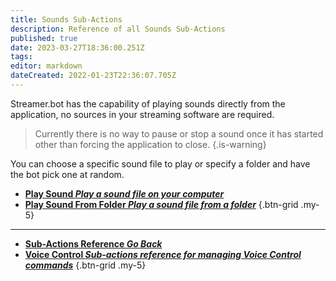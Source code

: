 ```yaml
---
title: Sounds Sub-Actions
description: Reference of all Sounds Sub-Actions
published: true
date: 2023-03-27T18:36:00.251Z
tags: 
editor: markdown
dateCreated: 2022-01-23T22:36:07.705Z
---
```


Streamer.bot has the capability of playing sounds directly from the application, no sources in your streaming software are required.

> Currently there is no way to pause or stop a sound once it has started other than forcing the application to close.
{.is-warning}

You can choose a specific sound file to play or specify a folder and have the bot pick one at random.

* [<i class="mdi mdi-volume-high primary--text"></i>**Play Sound *Play a sound file on your computer***](/Sub-Actions/Sounds/Play-Sound)
* [<i class="mdi mdi-volume-high primary--text"></i>**Play Sound From Folder *Play a sound file from a folder***](/Sub-Actions/Sounds/Play-Sounds-From-Folder)
{.btn-grid .my-5}

---

- [<i class="mdi mdi-chevron-left"></i>**Sub-Actions Reference *Go Back***](/Sub-Actions)  
- [<i class="mdi mdi-account-voice primary--text"></i> **Voice Control *Sub-actions reference for managing Voice Control commands***](/Sub-Actions/Voice-Control)
{.btn-grid .my-5}

